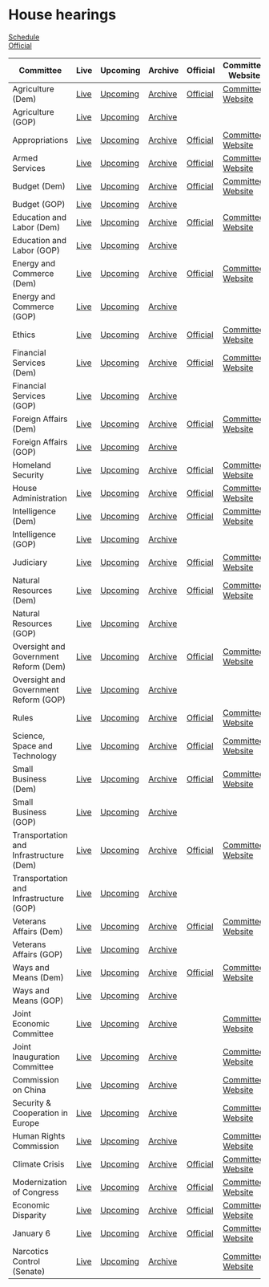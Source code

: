# House hearings

<link rel="stylesheet" type="text/css" href="css/markdown.css">
<link rel="shortcut icon" href="ico/favicon.png" type="image/x-icon">


[Schedule](https://www.house.gov/legislative-activity)  
[Official](https://www.congress.gov/committees/video)

| Committee | Live | Upcoming | Archive | Official | Committee Website | [Wikipedia](https://en.wikipedia.org/wiki/List_of_United_States_House_of_Representatives_committees) |
| --- | --- | --- | --- | --- | --- | --- |
| Agriculture (Dem) | [Live](https://www.youtube.com/channel/UCOWh2WJxPywHIaccDWb8Mvg/live) | [Upcoming](https://www.youtube.com/channel/UCOWh2WJxPywHIaccDWb8Mvg/videos?view=2&live_view=502) | [Archive](https://www.youtube.com/channel/UCOWh2WJxPywHIaccDWb8Mvg/videos?view=2&live_view=503) | [Official](https://www.congress.gov/committees/video/house-agriculture/hsag00) | [Committee Website](https://agriculture.house.gov/) | [Wikipedia](https://en.wikipedia.org/wiki/United_States_House_Committee_on_Agriculture) |
| Agriculture (GOP) | [Live](https://www.youtube.com/channel/UCWtWf-QUTnJ-UMP5ZNWVB5Q/live) | [Upcoming](https://www.youtube.com/channel/UCWtWf-QUTnJ-UMP5ZNWVB5Q/videos?view=2&live_view=502) | [Archive](https://www.youtube.com/channel/UCWtWf-QUTnJ-UMP5ZNWVB5Q/videos?view=2&live_view=503) |
| Appropriations | [Live](https://www.youtube.com/channel/UCMaSlF09S0fpoRshS2t_7XA/live) | [Upcoming](https://www.youtube.com/channel/UCMaSlF09S0fpoRshS2t_7XA/videos?view=2&live_view=502) | [Archive](https://www.youtube.com/channel/UCMaSlF09S0fpoRshS2t_7XA/videos?view=2&live_view=503) | [Official](https://www.congress.gov/committees/video/house-appropriations/hsap00) | [Committee Website](https://appropriations.house.gov/) | [Wikipedia](https://en.wikipedia.org/wiki/United_States_House_Committee_on_Appropriations) |
| Armed Services | [Live](https://www.youtube.com/channel/UCD506yORW2voSanqEgLOUIQ/live) | [Upcoming](https://www.youtube.com/channel/UCD506yORW2voSanqEgLOUIQ/videos?view=2&live_view=502) | [Archive](https://www.youtube.com/channel/UCD506yORW2voSanqEgLOUIQ/videos?view=2&live_view=503) | [Official](https://www.congress.gov/committees/video/house-armed-services/hsas00) | [Committee Website](https://armedservices.house.gov/) | [Wikipedia](https://en.wikipedia.org/wiki/United_States_House_Committee_on_Armed_Services) |
| Budget (Dem) | [Live](https://www.youtube.com/channel/UCwzia2rpHJkowAXK-IF9E0w/live) | [Upcoming](https://www.youtube.com/channel/UCwzia2rpHJkowAXK-IF9E0w/videos?view=2&live_view=502) | [Archive](https://www.youtube.com/channel/UCwzia2rpHJkowAXK-IF9E0w/videos?view=2&live_view=503) | [Official](https://www.congress.gov/committees/video/house-budget/hsbu00) | [Committee Website](https://budget.house.gov/) | [Wikipedia](https://en.wikipedia.org/wiki/United_States_House_Committee_on_the_Budget) |
| Budget (GOP) | [Live](https://www.youtube.com/channel/UCHPaSWprI94UTePSMv0tqnw/live) | [Upcoming](https://www.youtube.com/channel/UCHPaSWprI94UTePSMv0tqnw/videos?view=2&live_view=502) | [Archive](https://www.youtube.com/channel/UCHPaSWprI94UTePSMv0tqnw/videos?view=2&live_view=503) |
| Education and Labor (Dem) | [Live](https://www.youtube.com/channel/UCqAHNOSUqn0OByR-4vF81FQ/live) | [Upcoming](https://www.youtube.com/channel/UCqAHNOSUqn0OByR-4vF81FQ/videos?view=2&live_view=502) | [Archive](https://www.youtube.com/channel/UCqAHNOSUqn0OByR-4vF81FQ/videos?view=2&live_view=503) | [Official](https://www.congress.gov/committees/video/house-education-and-labor/hsed00) | [Committee Website](https://edlabor.house.gov/) | [Wikipedia](https://en.wikipedia.org/wiki/United_States_House_Committee_on_Education_and_Labor) |
| Education and Labor (GOP) | [Live](https://www.youtube.com/channel/UC8Ewe7WqGg01KRNjJCO5cjg/live) | [Upcoming](https://www.youtube.com/channel/UC8Ewe7WqGg01KRNjJCO5cjg/videos?view=2&live_view=502) | [Archive](https://www.youtube.com/channel/UC8Ewe7WqGg01KRNjJCO5cjg/videos?view=2&live_view=503) |
| Energy and Commerce (Dem) | [Live](https://www.youtube.com/channel/UCCbD3bkHRcwiBsaL1lWE_QQ/live) | [Upcoming](https://www.youtube.com/channel/UCCbD3bkHRcwiBsaL1lWE_QQ/videos?view=2&live_view=502) | [Archive](https://www.youtube.com/channel/UCCbD3bkHRcwiBsaL1lWE_QQ/videos?view=2&live_view=503) | [Official](https://www.congress.gov/committees/video/house-energy-and-commerce/hsif00) | [Committee Website](https://energycommerce.house.gov/) | [Wikipedia](https://en.wikipedia.org/wiki/United_States_House_Committee_on_Energy_and_Commerce) |
| Energy and Commerce (GOP) | [Live](https://www.youtube.com/channel/UC5s1kIfkfWbap31d5ef-VtQ/live) | [Upcoming](https://www.youtube.com/channel/UC5s1kIfkfWbap31d5ef-VtQ/videos?view=2&live_view=502) | [Archive](https://www.youtube.com/channel/UC5s1kIfkfWbap31d5ef-VtQ/videos?view=2&live_view=503) |
| Ethics | [Live](https://www.youtube.com/channel/UCxZOzbhWkBPEimMti0NBvQQ/live) | [Upcoming](https://www.youtube.com/channel/UCxZOzbhWkBPEimMti0NBvQQ/videos?view=2&live_view=502) | [Archive](https://www.youtube.com/channel/UCxZOzbhWkBPEimMti0NBvQQ/videos?view=2&live_view=503) | [Official](https://www.congress.gov/committees/video/house-ethics/hsso00) | [Committee Website](https://ethics.house.gov/) | [Wikipedia](https://en.wikipedia.org/wiki/United_States_House_Committee_on_Ethics) |
| Financial Services (Dem) | [Live](https://www.youtube.com/channel/UCiGw0gRK-daU7Xv4oDMr9Hg/live) | [Upcoming](https://www.youtube.com/channel/UCiGw0gRK-daU7Xv4oDMr9Hg/videos?view=2&live_view=502) | [Archive](https://www.youtube.com/channel/UCiGw0gRK-daU7Xv4oDMr9Hg/videos?view=2&live_view=503) | [Official](https://www.congress.gov/committees/video/house-financial-services/hsba00) | [Committee Website](https://financialservices.house.gov/) | [Wikipedia](https://en.wikipedia.org/wiki/United_States_House_Committee_on_Financial_Services) |
| Financial Services (GOP) | [Live](https://www.youtube.com/channel/UCDQFSLK68yQLJPb8E9ZWmQQ/live) | [Upcoming](https://www.youtube.com/channel/UCDQFSLK68yQLJPb8E9ZWmQQ/videos?view=2&live_view=502) | [Archive](https://www.youtube.com/channel/UCDQFSLK68yQLJPb8E9ZWmQQ/videos?view=2&live_view=503) |
| Foreign Affairs (Dem) | [Live](https://www.youtube.com/channel/UCXCjgHrMgPEqDvCmPc9BbJA/live) | [Upcoming](https://www.youtube.com/channel/UCXCjgHrMgPEqDvCmPc9BbJA/videos?view=2&live_view=502) | [Archive](https://www.youtube.com/channel/UCXCjgHrMgPEqDvCmPc9BbJA/videos?view=2&live_view=503) | [Official](https://www.congress.gov/committees/video/house-foreign-affairs/hsfa00) | [Committee Website](https://foreignaffairs.house.gov/) | [Wikipedia](https://en.wikipedia.org/wiki/United_States_House_Committee_on_Foreign_Affairs) |
| Foreign Affairs (GOP) | [Live](https://www.youtube.com/channel/UCtxAmeCl0xtSuo7tHZpgcQA/live) | [Upcoming](https://www.youtube.com/channel/UCtxAmeCl0xtSuo7tHZpgcQA/videos?view=2&live_view=502) | [Archive](https://www.youtube.com/channel/UCtxAmeCl0xtSuo7tHZpgcQA/videos?view=2&live_view=503) |
| Homeland Security | [Live](https://www.youtube.com/channel/UChdT2snPVxfp2m8n4VDdMag/live) | [Upcoming](https://www.youtube.com/channel/UChdT2snPVxfp2m8n4VDdMag/videos?view=2&live_view=502) | [Archive](https://www.youtube.com/channel/UChdT2snPVxfp2m8n4VDdMag/videos?view=2&live_view=503) | [Official](https://www.congress.gov/committees/video/house-homeland-security/hshm00) | [Committee Website](https://homeland.house.gov/) | [Wikipedia](https://en.wikipedia.org/wiki/United_States_House_Committee_on_Homeland_Security) |
| House Administration | [Live](https://www.youtube.com/channel/UCTO94zQwJNB_gmud-4IyZXA/live) | [Upcoming](https://www.youtube.com/channel/UCTO94zQwJNB_gmud-4IyZXA/videos?view=2&live_view=502) | [Archive](https://www.youtube.com/channel/UCTO94zQwJNB_gmud-4IyZXA/videos?view=2&live_view=503) | [Official](https://www.congress.gov/committees/video/house-administration/hsha00) | [Committee Website](https://cha.house.gov/) | [Wikipedia](https://en.wikipedia.org/wiki/United_States_House_Committee_on_House_Administration) |
| Intelligence (Dem) | [Live](https://www.youtube.com/channel/UCMF5z6BIrwwQTtcj2cacBPw/live) | [Upcoming](https://www.youtube.com/channel/UCMF5z6BIrwwQTtcj2cacBPw/videos?view=2&live_view=502) | [Archive](https://www.youtube.com/channel/UCMF5z6BIrwwQTtcj2cacBPw/videos?view=2&live_view=503) | [Official](https://www.congress.gov/committees/video/house-intelligence-permanent-select/hlig00) | [Committee Website](https://intelligence.house.gov/) | [Wikipedia](https://en.wikipedia.org/wiki/United_States_House_Permanent_Select_Committee_on_Intelligence) |
| Intelligence (GOP) | [Live](https://www.youtube.com/channel/UCPMZUzj4YFHuSmXNrkKAHeg/live) | [Upcoming](https://www.youtube.com/channel/UCPMZUzj4YFHuSmXNrkKAHeg/videos?view=2&live_view=502) | [Archive](https://www.youtube.com/channel/UCPMZUzj4YFHuSmXNrkKAHeg/videos?view=2&live_view=503) |
| Judiciary | [Live](https://www.youtube.com/channel/UCVvv3JRCVQAl6ovogDum4hA/live) | [Upcoming](https://www.youtube.com/channel/UCVvv3JRCVQAl6ovogDum4hA/videos?view=2&live_view=502) | [Archive](https://www.youtube.com/channel/UCVvv3JRCVQAl6ovogDum4hA/videos?view=2&live_view=503) | [Official](https://www.congress.gov/committees/video/house-judiciary/hsju00) | [Committee Website](https://judiciary.house.gov/) | [Wikipedia](https://en.wikipedia.org/wiki/United_States_House_Committee_on_the_Judiciary) |
| Natural Resources (Dem) | [Live](https://www.youtube.com/channel/UCB6LGE5-_i-xxtZxk1_SeTg/live) | [Upcoming](https://www.youtube.com/channel/UCB6LGE5-_i-xxtZxk1_SeTg/videos?view=2&live_view=502) | [Archive](https://www.youtube.com/channel/UCB6LGE5-_i-xxtZxk1_SeTg/videos?view=2&live_view=503) | [Official](https://www.congress.gov/committees/video/house-natural-resources/hsii00) | [Committee Website](https://naturalresources.house.gov/) | [Wikipedia](https://en.wikipedia.org/wiki/United_States_House_Committee_on_Natural_Resources) |
| Natural Resources (GOP) | [Live](https://www.youtube.com/channel/UCY08wEbJ8fztRofQ9eZs0-g/live) | [Upcoming](https://www.youtube.com/channel/UCY08wEbJ8fztRofQ9eZs0-g/videos?view=2&live_view=502) | [Archive](https://www.youtube.com/channel/UCY08wEbJ8fztRofQ9eZs0-g/videos?view=2&live_view=503) |
| Oversight and Government Reform (Dem) | [Live](https://www.youtube.com/channel/UCXSlyao4qkUFiPqghptHtZA/live) | [Upcoming](https://www.youtube.com/channel/UCXSlyao4qkUFiPqghptHtZA/videos?view=2&live_view=502) | [Archive](https://www.youtube.com/channel/UCXSlyao4qkUFiPqghptHtZA/videos?view=2&live_view=503) | [Official](https://www.congress.gov/committees/video/house-oversight-and-reform/hsgo00) | [Committee Website](https://oversight.house.gov/) | [Wikipedia](https://en.wikipedia.org/wiki/United_States_House_Committee_on_Oversight_and_Reform) |
| Oversight and Government Reform (GOP) | [Live](https://www.youtube.com/channel/UCn8TJ6Tyq2aGvhybME_itDQ/live) | [Upcoming](https://www.youtube.com/channel/UCn8TJ6Tyq2aGvhybME_itDQ/videos?view=2&live_view=502) | [Archive](https://www.youtube.com/channel/UCn8TJ6Tyq2aGvhybME_itDQ/videos?view=2&live_view=503) |
| Rules | [Live](https://www.youtube.com/channel/UCDNcorctkmOpBfr4sgu6t3w/live) | [Upcoming](https://www.youtube.com/channel/UCDNcorctkmOpBfr4sgu6t3w/videos?view=2&live_view=502) | [Archive](https://www.youtube.com/channel/UCDNcorctkmOpBfr4sgu6t3w/videos?view=2&live_view=503) | [Official](https://www.congress.gov/committees/video/house-rules/hsru00) | [Committee Website](https://rules.house.gov/) | [Wikipedia](https://en.wikipedia.org/wiki/United_States_House_Committee_on_Rules) |
| Science, Space and Technology | [Live](https://www.youtube.com/channel/UCtoUE3dJ-mLUo5dwGs7hXOw/live) | [Upcoming](https://www.youtube.com/channel/UCtoUE3dJ-mLUo5dwGs7hXOw/videos?view=2&live_view=502) | [Archive](https://www.youtube.com/channel/UCtoUE3dJ-mLUo5dwGs7hXOw/videos?view=2&live_view=503) | [Official](https://www.congress.gov/committees/video/house-science-space-and-technology/hssy00) | [Committee Website](https://science.house.gov/) | [Wikipedia](https://en.wikipedia.org/wiki/United_States_House_Committee_on_Science,_Space,_and_Technology) |
| Small Business (Dem) | [Live](https://www.youtube.com/channel/UCnYcuO2JQhVbnCR8ltmSacQ/live) | [Upcoming](https://www.youtube.com/channel/UCnYcuO2JQhVbnCR8ltmSacQ/videos?view=2&live_view=502) | [Archive](https://www.youtube.com/channel/UCnYcuO2JQhVbnCR8ltmSacQ/videos?view=2&live_view=503) | [Official](https://www.congress.gov/committees/video/house-small-business/hssm00) | [Committee Website](https://smallbusiness.house.gov/) | [Wikipedia](https://en.wikipedia.org/wiki/United_States_House_Committee_on_Small_Business) |
| Small Business (GOP) | [Live](https://www.youtube.com/channel/UCoXvuW2IhFawuNyk4yL3EkQ/live) | [Upcoming](https://www.youtube.com/channel/UCoXvuW2IhFawuNyk4yL3EkQ/videos?view=2&live_view=502) | [Archive](https://www.youtube.com/channel/UCoXvuW2IhFawuNyk4yL3EkQ/videos?view=2&live_view=503) |
| Transportation and Infrastructure (Dem) | [Live](https://www.youtube.com/channel/UChc8bTPtZgTZDDLJ6UWJgxA/live) | [Upcoming](https://www.youtube.com/channel/UChc8bTPtZgTZDDLJ6UWJgxA/videos?view=2&live_view=502) | [Archive](https://www.youtube.com/channel/UChc8bTPtZgTZDDLJ6UWJgxA/videos?view=2&live_view=503) | [Official](https://www.congress.gov/committees/video/house-transportation-and-infrastructure/hspw00) | [Committee Website](https://transportation.house.gov/) | [Wikipedia](https://en.wikipedia.org/wiki/United_States_House_Committee_on_Transportation_and_Infrastructure) |
| Transportation and Infrastructure (GOP) | [Live](https://www.youtube.com/channel/UCP4BbluxW-H6i0VreCszbFA/live) | [Upcoming](https://www.youtube.com/channel/UCP4BbluxW-H6i0VreCszbFA/videos?view=2&live_view=502) | [Archive](https://www.youtube.com/channel/UCP4BbluxW-H6i0VreCszbFA/videos?view=2&live_view=503) |
| Veterans Affairs (Dem) | [Live](https://www.youtube.com/channel/UCvI8xjyh45-XAJbfPcjUdbQ/live) | [Upcoming](https://www.youtube.com/channel/UCvI8xjyh45-XAJbfPcjUdbQ/videos?view=2&live_view=502) | [Archive](https://www.youtube.com/channel/UCvI8xjyh45-XAJbfPcjUdbQ/videos?view=2&live_view=503) | [Official](https://www.congress.gov/committees/video/house-veterans-affairs/hsvr00) | [Committee Website](https://veterans.house.gov/) | [Wikipedia](https://en.wikipedia.org/wiki/United_States_House_Committee_on_Veterans%27_Affairs) |
| Veterans Affairs (GOP) | [Live](https://www.youtube.com/channel/UCOQgnjFDCT6kbC-b-Hy6cqg/live) | [Upcoming](https://www.youtube.com/channel/UCOQgnjFDCT6kbC-b-Hy6cqg/videos?view=2&live_view=502) | [Archive](https://www.youtube.com/channel/UCOQgnjFDCT6kbC-b-Hy6cqg/videos?view=2&live_view=503) |
| Ways and Means (Dem) | [Live](https://www.youtube.com/channel/UCfGqG11uB0JKgDxnF-GWQZg/live) | [Upcoming](https://www.youtube.com/channel/UCfGqG11uB0JKgDxnF-GWQZg/videos?view=2&live_view=502) | [Archive](https://www.youtube.com/channel/UCfGqG11uB0JKgDxnF-GWQZg/videos?view=2&live_view=503) | [Official](https://www.congress.gov/committees/video/house-ways-and-means/hswm00) | [Committee Website](https://waysandmeans.house.gov/) | [Wikipedia](https://en.wikipedia.org/wiki/United_States_House_Committee_on_Ways_and_Means) |
| Ways and Means (GOP) | [Live](https://www.youtube.com/channel/UC8FSgDMEzdK7j3lsQ4G4L0A/live) | [Upcoming](https://www.youtube.com/channel/UC8FSgDMEzdK7j3lsQ4G4L0A/videos?view=2&live_view=502) | [Archive](https://www.youtube.com/channel/UC8FSgDMEzdK7j3lsQ4G4L0A/videos?view=2&live_view=503) |
| Joint Economic Committee | [Live](https://www.youtube.com/channel/UCbNWSrKyYBP5iIZKT35LSGA/live) | [Upcoming](https://www.youtube.com/channel/UCbNWSrKyYBP5iIZKT35LSGA/videos?view=2&live_view=502) | [Archive](https://www.youtube.com/channel/UCbNWSrKyYBP5iIZKT35LSGA/videos?view=2&live_view=503) |     | [Committee Website](https://www.jec.senate.gov/) | [Wikipedia](https://en.wikipedia.org/wiki/United_States_Congressional_Joint_Economic_Committee) |
| Joint Inauguration Committee | [Live](https://www.youtube.com/channel/UCT0OddH-0Avs8FI-TH1FQXw/live) | [Upcoming](https://www.youtube.com/channel/UCT0OddH-0Avs8FI-TH1FQXw/videos?view=2&live_view=502) | [Archive](https://www.youtube.com/channel/UCT0OddH-0Avs8FI-TH1FQXw/videos?view=2&live_view=503) |     | [Committee Website](https://www.inaugural.senate.gov/) | [Wikipedia](https://en.wikipedia.org/wiki/United_States_Joint_Congressional_Committee_on_Inaugural_Ceremonies) |
| Commission on China | [Live](https://www.youtube.com/channel/UCRAT_7MIzUolORlJhYBTzHA/live) | [Upcoming](https://www.youtube.com/channel/UCRAT_7MIzUolORlJhYBTzHA/videos?view=2&live_view=502) | [Archive](https://www.youtube.com/channel/UCRAT_7MIzUolORlJhYBTzHA/videos?view=2&live_view=503) |     | [Committee Website](https://www.cecc.gov/) | [Wikipedia](https://en.wikipedia.org/wiki/Congressional-Executive_Commission_on_China) |
| Security & Cooperation in Europe | [Live](https://www.youtube.com/channel/UCtFO3w68Kumz7tRyspaqF2g/live) | [Upcoming](https://www.youtube.com/channel/UCtFO3w68Kumz7tRyspaqF2g/videos?view=2&live_view=502) | [Archive](https://www.youtube.com/channel/UCtFO3w68Kumz7tRyspaqF2g/videos?view=2&live_view=503) |     | [Committee Website](https://www.csce.gov/) | [Wikipedia](https://en.wikipedia.org/wiki/Commission_on_Security_and_Cooperation_in_Europe) |
| Human Rights Commission | [Live](https://www.youtube.com/channel/UCWaeAlm47P3JQkZAauAyeDA/live) | [Upcoming](https://www.youtube.com/channel/UCWaeAlm47P3JQkZAauAyeDA/videos?view=2&live_view=502) | [Archive](https://www.youtube.com/channel/UCWaeAlm47P3JQkZAauAyeDA/videos?view=2&live_view=503) |     | [Committee Website](https://humanrightscommission.house.gov/) | [Wikipedia](https://en.wikipedia.org/wiki/Tom_Lantos_Human_Rights_Commission) |
| Climate Crisis | [Live](https://www.youtube.com/channel/UCqTxfzU6vYZ2-DW-y5jYvdQ/live) | [Upcoming](https://www.youtube.com/channel/UCqTxfzU6vYZ2-DW-y5jYvdQ/videos?view=2&live_view=502) | [Archive](https://www.youtube.com/channel/UCqTxfzU6vYZ2-DW-y5jYvdQ/videos?view=2&live_view=503) | [Official](https://www.congress.gov/committees/video/house-select-committee-on-the-climate-crisis/hlcn00) | [Committee Website](https://climatecrisis.house.gov/) | [Wikipedia](https://en.wikipedia.org/wiki/United_States_House_Select_Committee_on_the_Climate_Crisis) |
| Modernization of Congress | [Live](https://www.youtube.com/channel/UCECZaLBqABxBqN7VdtZ5sCA/live) | [Upcoming](https://www.youtube.com/channel/UCECZaLBqABxBqN7VdtZ5sCA/videos?view=2&live_view=502) | [Archive](https://www.youtube.com/channel/UCECZaLBqABxBqN7VdtZ5sCA/videos?view=2&live_view=503) | [Official](https://www.congress.gov/committees/video/house-select-committee-on-the-modernization-of-congress/hlmh00) | [Committee Website](https://modernizecongress.house.gov/) | [Wikipedia](https://en.wikipedia.org/wiki/United_States_House_Select_Committee_on_the_Modernization_of_Congress) |
| Economic Disparity | [Live](https://www.youtube.com/channel/UCZzW07fYS_ODEE_9gHGnCCQ/live) | [Upcoming](https://www.youtube.com/channel/UCZzW07fYS_ODEE_9gHGnCCQ/videos?view=2&live_view=502) | [Archive](https://www.youtube.com/channel/UCZzW07fYS_ODEE_9gHGnCCQ/videos?view=2&live_view=503) | [Official](https://www.congress.gov/committees/video/house-select-committee-on-economic-disparity-and-fairness-in-growth/hlef00) | [Committee Website](https://fairgrowth.house.gov/) | [Wikipedia](https://en.wikipedia.org/wiki/United_States_House_Select_Committee_on_Economic_Disparity_and_Fairness_in_Growth) |
| January 6 | [Live](https://www.youtube.com/channel/UCqSRsknSiyLARtzmop9dvhw/live) | [Upcoming](https://www.youtube.com/channel/UCqSRsknSiyLARtzmop9dvhw/videos?view=2&live_view=502) | [Archive](https://www.youtube.com/channel/UCqSRsknSiyLARtzmop9dvhw/videos?view=2&live_view=503) | [Official](https://www.congress.gov/committees/video/house-select-committee-to-investigate-the-january-6th-attack-on-the-united-states-capitol/hlij00) | [Committee Website](https://january6th.house.gov/) | [Wikipedia](https://en.wikipedia.org/wiki/United_States_House_Select_Committee_on_the_January_6_Attack) |
| Narcotics Control (Senate) | [Live](https://www.youtube.com/channel/UCD6CIIrqCTE08ZXPCzhoNyA/live) | [Upcoming](https://www.youtube.com/channel/UCD6CIIrqCTE08ZXPCzhoNyA/videos?view=2&live_view=502) | [Archive](https://www.youtube.com/channel/UCD6CIIrqCTE08ZXPCzhoNyA/videos?view=2&live_view=503) |     | [Committee Website](https://www.drugcaucus.senate.gov/) | [Wikipedia](https://en.wikipedia.org/wiki/United_States_Senate_Caucus_on_International_Narcotics_Control) |
